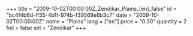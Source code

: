 +++
title = "2009-10-02T00:00:00Z_Zendikar_Plains_[en]_false"
id = "bc4f4b6d-ff35-4b1f-974b-f39569e6b3c7"
date = "2009-10-02T00:00:00Z"
name = "Plains"
lang = ["en"]
price = "0.30"
quantity = 2
foil = false
set = "Zendikar"
+++
